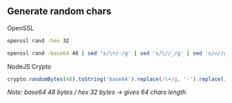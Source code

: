 ## Generate random chars

OpenSSL
```sh
openssl rand -hex 32
```
```sh
openssl rand -base64 48 | sed 's/\+/-/g' | sed 's/\//_/g' | sed 's/=//g'
```

NodeJS Crypto
```js
crypto.randomBytes(48).toString('base64').replace(/\+/g, '-').replace(/\\/g, '_').replace(/=/g, '')
```

_Note: base64 48 bytes / hex 32 bytes -> gives 64 chars length_
